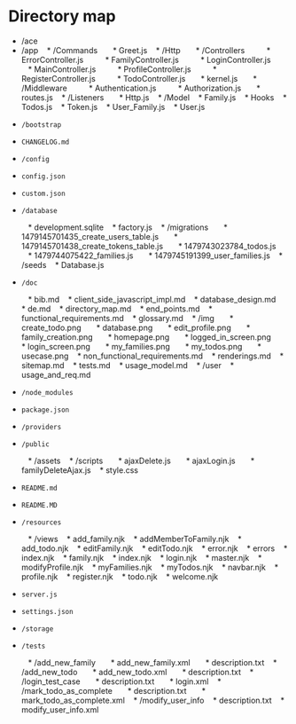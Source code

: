 # Directory map

*  /ace
*  /app
     *  /Commands
          * Greet.js
     *  /Http
          *  /Controllers
               *  ErrorController.js
               *  FamilyController.js
               *  LoginController.js
               *  MainController.js
               *  ProfileController.js
               *  RegisterController.js
               * TodoController.js
          *  kernel.js
          *  /Middleware
               *  Authentication.js
               *  Authorization.js
          * routes.js
     *  /Listeners
           *    Http.js
     *  /Model
         *  Family.js
         *  Hooks
         *  Todos.js
         *  Token.js
         *  User_Family.js
         *  User.js
*     /bootstrap
*     CHANGELOG.md
*     /config
*     config.json
*     custom.json
*     /database
     *  development.sqlite
     *  factory.js
     *  /migrations
          *  1479145701435_create_users_table.js
          *  1479145701438_create_tokens_table.js
          *  1479743023784_todos.js
          *  1479744075422_families.js
          *    1479745191399_user_families.js
      * /seeds
          *    Database.js
*     /doc
     *  bib.md
     *  client_side_javascript_impl.md
     *  database_design.md
     *  de.md
     *  directory_map.md
     *  end_points.md
     *  functional_requirements.md
     *  glossary.md
     *  /img
          *  create_todo.png
          *  database.png
          *  edit_profile.png
          *  family_creation.png
          *  homepage.png
          *  logged_in_screen.png
          *  login_screen.png
          *  my_families.png
          *  my_todos.png
          *  usecase.png
     *  non_functional_requirements.md
     *  renderings.md
     *  sitemap.md
     *  tests.md
     *  usage_model.md
      * /user
          *    usage_and_req.md
*     /node_modules
*     package.json
*     /providers
*     /public
     *  /assets
     *  /scripts
          *  ajaxDelete.js
          *  ajaxLogin.js
          *    familyDeleteAjax.js
      *    style.css
*     README.md
*     README.MD
*     /resources
      * /views
         *  add_family.njk
         *  addMemberToFamily.njk
         *  add_todo.njk
         *  editFamily.njk
         *  editTodo.njk
         *  error.njk
         *  errors
         *  index.njk
         *  family.njk
         *  index.njk
         *  login.njk
         *  master.njk
         *  modifyProfile.njk
         *  myFamilies.njk
         *  myTodos.njk
         *  navbar.njk
         *  profile.njk
         *  register.njk
         *  todo.njk
         *    welcome.njk
*     server.js
*     settings.json
*     /storage
*     /tests
     *  /add_new_family
          *  add_new_family.xml
          *    description.txt
     *  /add_new_todo
          *  add_new_todo.xml
          *    description.txt
     *  /login_test_case
          *  description.txt
          *    login.xml
     *  /mark_todo_as_complete
          *  description.txt
          *    mark_todo_as_complete.xml
     *  /modify_user_info
         *  description.txt
         *    modify_user_info.xml
